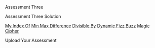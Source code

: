 <download href="https://s3-us-west-1.amazonaws.com/aao-bpo/assessments/assessment_3/A3.zip">Assessment Three</download>

<download submitted href="https://s3-us-west-1.amazonaws.com/aao-bpo/assessments/assessment_3/A3_solution.zip">Assessment Three Solution</download>

<a href="https://vimeo.com/212515904">My Index Of</a>
<a href="https://vimeo.com/212515890">Min Max Difference</a>
<a href="https://vimeo.com/212515874">Divisible By</a>
<a href="https://vimeo.com/212515861">Dynamic Fizz Buzz</a>
<a href="https://vimeo.com/212515847">Magic Cipher</a>

<upload href="">Upload Your Assessment</upload>

